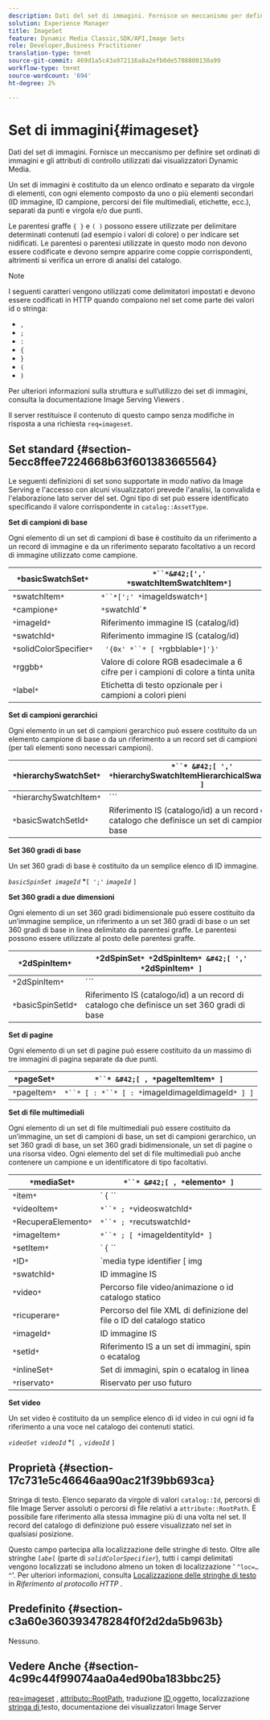 ```yaml
---
description: Dati del set di immagini. Fornisce un meccanismo per definire set ordinati di immagini e gli attributi di controllo utilizzati dai visualizzatori Dynamic Media.
solution: Experience Manager
title: ImageSet
feature: Dynamic Media Classic,SDK/API,Image Sets
role: Developer,Business Practitioner
translation-type: tm+mt
source-git-commit: 469d1a5c43a972116a8a2efb0de5708800130a99
workflow-type: tm+mt
source-wordcount: '694'
ht-degree: 2%

---
```



# Set di immagini{#imageset}

Dati del set di immagini. Fornisce un meccanismo per definire set ordinati di immagini e gli attributi di controllo utilizzati dai visualizzatori Dynamic Media.

Un set di immagini è costituito da un elenco ordinato e separato da virgole di elementi, con ogni elemento composto da uno o più elementi secondari (ID immagine, ID campione, percorsi dei file multimediali, etichette, ecc.), separati da punti e virgola e/o due punti.

Le parentesi graffe `{ }` e `( )` possono essere utilizzate per delimitare determinati contenuti (ad esempio i valori di colore) o per indicare set nidificati. Le parentesi o parentesi utilizzate in questo modo non devono essere codificate e devono sempre apparire come coppie corrispondenti, altrimenti si verifica un errore di analisi del catalogo.

>[!NOTE]
>
>I seguenti caratteri vengono utilizzati come delimitatori impostati e devono essere codificati in HTTP quando compaiono nel set come parte dei valori id o stringa:
>
>* `,`
>* `;`
>* `:`
>* `{`
>* `}`
>* `(`
>* `)`



Per ulteriori informazioni sulla struttura e sull’utilizzo dei set di immagini, consulta la documentazione Image Serving Viewers .

Il server restituisce il contenuto di questo campo senza modifiche in risposta a una richiesta `req=imageset`.

## Set standard {#section-5ecc8ffee7224668b63f601383665564}

Le seguenti definizioni di set sono supportate in modo nativo da Image Serving e l&#39;accesso con alcuni visualizzatori prevede l&#39;analisi, la convalida e l&#39;elaborazione lato server del set. Ogni tipo di set può essere identificato specificando il valore corrispondente in `catalog::AssetType`.

**Set di campioni di base**

Ogni elemento di un set di campioni di base è costituito da un riferimento a un record di immagine e da un riferimento separato facoltativo a un record di immagine utilizzato come campione.

| `*`basicSwatchSet`*` | `*``*&#42;[',' *`swatchItemSwatchItem`*]` |
|---|---|
| `*`swatchItem`*` | `*``*[';' *`imageIdswatch`*]` |
| `*`campione`*` | `*`swatchId`*|solidColorSpecifier` |
| `*`imageId`*` | Riferimento immagine IS (catalog/id) |
| `*`swatchId`*` | Riferimento immagine IS (catalog/id) |
| `*`solidColorSpecifier`*` | ` '{0x' *``* [ *`rgbblable`*]'}'` |
| `*`rggbb`*` | Valore di colore RGB esadecimale a 6 cifre per i campioni di colore a tinta unita |
| `*`label`*` | Etichetta di testo opzionale per i campioni a colori pieni |

**Set di campioni gerarchici**

Ogni elemento in un set di campioni gerarchico può essere costituito da un elemento campione di base o da un riferimento a un record set di campioni (per tali elementi sono necessari campioni).

| `*`hierarchySwatchSet`*` | `*``* &#42;[ ',' *`hierarchySwatchItemHierarchicalSwatchItem`* ]` |
|---|---|
| `*`hierarchySwatchItem`*` | `*``* | { *``* ';' *`swatchItembasicSwatchSetIdswatch`* }` |
| `*`basicSwatchSetId`*` | Riferimento IS (catalogo/id) a un record di catalogo che definisce un set di campioni di base |

**Set 360 gradi di base**

Un set 360 gradi di base è costituito da un semplice elenco di ID immagine.

*`basicSpinSet imageId`*  *`[ ';'`  *`imageId`* `]`

**Set 360 gradi a due dimensioni**

Ogni elemento di un set 360 gradi bidimensionale può essere costituito da un’immagine semplice, un riferimento a un set 360 gradi di base o un set 360 gradi di base in linea delimitato da parentesi graffe. Le parentesi possono essere utilizzate al posto delle parentesi graffe.

| `*`2dSpinItem`*` | `*`2dSpinSet`* *`2dSpinItem`* &#42;[ ',' *`2dSpinItem`* ]` |
|---|---|
| `*`2dSpinItem`*` | `*``* | { '{' *``* '}' } | *`imageIdbasicSpinSetSpinSetId`*` |
| `*`basicSpinSetId`*` | Riferimento IS (catalogo/id) a un record di catalogo che definisce un set 360 gradi di base |

**Set di pagine**

Ogni elemento di un set di pagine può essere costituito da un massimo di tre immagini di pagina separate da due punti.

| `*`pageSet`*` | `*``* &#42;[ , *`pageItemItem`* ]` |
|---|---|
| `*`pageItem`*` | `*``* [ : *``* [ : *`imageIdimageIdimageId`* ] ]` |

**Set di file multimediali**

Ogni elemento di un set di file multimediali può essere costituito da un’immagine, un set di campioni di base, un set di campioni gerarchico, un set 360 gradi di base, un set 360 gradi bidimensionale, un set di pagine o una risorsa video. Ogni elemento del set di file multimediali può anche contenere un campione e un identificatore di tipo facoltativi.

| `*`mediaSet`*` | `*``* &#42;[ , *`elemento`* ]` |
|---|---|
| `*`item`*` | ` { *``* | *``* | *``*}} | *``* } [ ; [ *``* ] [ ; [ *`videoItemRipristinaItemItemsetItemIDreserve`* ] ] ]` |
| `*`videoItem`*` | `*``* ; *`videoswatchId`*` |
| `*`RecuperaElemento`*` | `*``* ; *`recutswatchId`*` |
| `*`imageItem`*` | `*``* ; [ *`imageIdentityId`* ]` |
| `*`setItem`*` | ` { *``* | { '{' *``* '}' } } ; *`setIdinlineSetswatchId`*` |
| `*`ID`*` | `media type identifier [ img | basic | advanced_image | img | img_set | advanced_imageset | advanced_swatchset | spin | video ]` |
| `*`swatchId`*` | ID immagine IS |
| `*`video`*` | Percorso file video/animazione o id catalogo statico |
| `*`ricuperare`*` | Percorso del file XML di definizione del file o ID del catalogo statico |
| `*`imageId`*` | ID immagine IS |
| `*`setId`*` | Riferimento IS a un set di immagini, spin o ecatalog |
| `*`inlineSet`*` | Set di immagini, spin o ecatalog in linea |
| `*`riservato`*` | Riservato per uso futuro |

**Set video**

Un set video è costituito da un semplice elenco di id video in cui ogni id fa riferimento a una voce nel catalogo dei contenuti statici.

*`videoSet videoId`*  *`[ ,`  *`videoId`* `]`

## Proprietà {#section-17c731e5c46646aa90ac21f39bb693ca}

Stringa di testo. Elenco separato da virgole di valori `catalog::Id`, percorsi di file Image Server assoluti o percorsi di file relativi a `attribute::RootPath`. È possibile fare riferimento alla stessa immagine più di una volta nel set. Il record del catalogo di definizione può essere visualizzato nel set in qualsiasi posizione.

Questo campo partecipa alla localizzazione delle stringhe di testo. Oltre alle stringhe *`label`* (parte di *`solidColorSpecifier`*), tutti i campi delimitati vengono localizzati se includono almeno un token di localizzazione &#39; `^loc=…^`&#39;. Per ulteriori informazioni, consulta [Localizzazione delle stringhe di testo](/help/aem-is-ir-api/is-api/http-ref/image-serving-api-ref/c-http-protocol-reference/c-syntax-and-features/r-text-string-localization.md) in *Riferimento al protocollo HTTP* .

## Predefinito {#section-c3a60e360393478284f0f2d2da5b963b}

Nessuno.

## Vedere Anche {#section-4c99c44f99074aa0a4ed90ba183bbc25}

[req=imageset](/help/aem-is-ir-api/is-api/http-ref/image-serving-api-ref/c-http-protocol-reference/c-command-reference/r-req/r-req.md) ,  [attributo::RootPath](/help/aem-is-ir-api/is-api/image-catalog/image-serving-api-ref/c-image-catalog-reference/c-attributes-reference/r-rootpath.md), traduzione [ ID ](/help/aem-is-ir-api/is-api/http-ref/image-serving-api-ref/c-http-protocol-reference/c-syntax-and-features/r-object-id-translation.md) oggetto, localizzazione [ stringa di ](/help/aem-is-ir-api/is-api/http-ref/image-serving-api-ref/c-http-protocol-reference/c-syntax-and-features/r-text-string-localization.md) testo, documentazione dei visualizzatori Image Server
